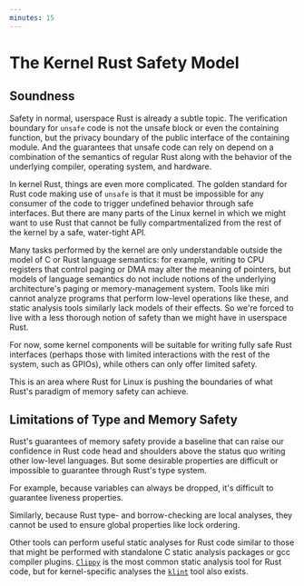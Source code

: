 ```yaml
---
minutes: 15
---
```


# The Kernel Rust Safety Model

## Soundness

Safety in normal, userspace Rust is already a subtle topic. The verification
boundary for `unsafe` code is not the unsafe block or even the containing
function, but the privacy boundary of the public interface of the containing
module. And the guarantees that unsafe code can rely on depend on a combination
of the semantics of regular Rust along with the behavior of the underlying
compiler, operating system, and hardware.

In kernel Rust, things are even more complicated. The golden standard for Rust
code making use of `unsafe` is that it must be impossible for any consumer of
the code to trigger undefined behavior through safe interfaces. But there are
many parts of the Linux kernel in which we might want to use Rust that cannot be
fully compartmentalized from the rest of the kernel by a safe, water-tight API.

Many tasks performed by the kernel are only understandable outside the model of
C or Rust language semantics: for example, writing to CPU registers that control
paging or DMA may alter the meaning of pointers, but models of language
semantics do not include notions of the underlying architecture's paging or
memory-management system. Tools like miri cannot analyze programs that perform
low-level operations like these, and static analysis tools similarly lack models
of their effects. So we're forced to live with a less thorough notion of safety
than we might have in userspace Rust.

For now, some kernel components will be suitable for writing fully safe Rust
interfaces (perhaps those with limited interactions with the rest of the system,
such as GPIOs), while others can only offer limited safety.

This is an area where Rust for Linux is pushing the boundaries of what Rust's
paradigm of memory safety can achieve.

## Limitations of Type and Memory Safety

Rust's guarantees of memory safety provide a baseline that can raise our
confidence in Rust code head and shoulders above the status quo writing other
low-level languages. But some desirable properties are difficult or impossible
to guarantee through Rust's type system.

For example, because variables can always be dropped, it's difficult to
guarantee liveness properties.

Similarly, because Rust type- and borrow-checking are local analyses, they
cannot be used to ensure global properties like lock ordering.

Other tools can perform useful static analyses for Rust code similar to those
that might be performed with standalone C static analysis packages or gcc
compiler plugins. [`Clippy`](https://doc.rust-lang.org/clippy/usage.html) is the
most common static analysis tool for Rust code, but for kernel-specific analyses
the [`klint`](https://github.com/Rust-for-Linux/klint) tool also exists.
